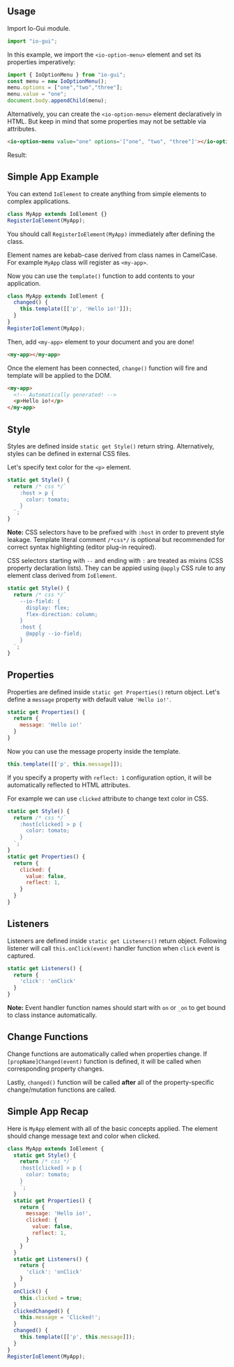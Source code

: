 ## Usage

Import Io-Gui module.

```javascript
import "io-gui";
```

In this example, we import the `<io-option-menu>` element and set its properties imperatively:

```javascript
import { IoOptionMenu } from "io-gui";
const menu = new IoOptionMenu();
menu.options = ["one","two","three"];
menu.value = "one";
document.body.appendChild(menu);
```

Alternatively, you can create the `<io-option-menu>` element declaratively in HTML. But keep in mind that some properties may not be settable via attributes.

```html
<io-option-menu value="one" options='["one", "two", "three"]'></io-option-menu>
```

Result:

<io-option-menu value="one" options='["one", "two", "three"]'></io-option-menu>

## Simple App Example

You can extend `IoElement` to create anything from simple elements to complex applications.

```javascript
class MyApp extends IoElement {}
RegisterIoElement(MyApp);
```
You should call `RegisterIoElement(MyApp)` immediately after defining the class.

Element names are kebab-case derived from class names in CamelCase. For example `MyApp` class will register as `<my-app>`.

Now you can use the `template()` function to add contents to your application.

```javascript
class MyApp extends IoElement {
  changed() {
    this.template([['p', 'Hello io!']]);
  }
}
RegisterIoElement(MyApp);
```

Then, add `<my-app>` element to your document and you are done!

```html
<my-app></my-app>
```

Once the element has been connected, `change()` function will fire and template will be applied to the DOM.

```html
<my-app>
  <!-- Automatically generated! -->
  <p>Hello io!</p>
</my-app>
```

## Style

Styles are defined inside `static get Style()` return string. Alternatively, styles can be defined in external CSS files.

Let's specify text color for the `<p>` element.

```javascript
static get Style() {
  return /* css */`
    :host > p {
      color: tomato;
    }
  `;
}
```

**Note:** CSS selectors have to be prefixed with `:host` in order to prevent style leakage. Template literal comment `/*css*/` is optional but recommended for correct syntax highlighting (editor plug-in required).

CSS selectors starting with `--` and ending with `:` are treated as mixins (CSS property declaration lists). They can be appied using `@apply` CSS rule to any element class derived from `IoElement`.

```javascript
static get Style() {
  return /* css */`
    --io-field: {
      display: flex;
      flex-direction: column;
    }
    :host {
      @apply --io-field;
    }
  `;
}
```

## Properties

Properties are defined inside `static get Properties()` return object. Let's define a `message` property with default value `'Hello io!'`.

```javascript
static get Properties() {
  return {
    message: 'Hello io!'
  }
}
```

Now you can use the message property inside the template.

```javascript
this.template([['p', this.message]]);
```

If you specify a property with `reflect: 1` configuration option, it will be automatically reflected to HTML attributes.

For example we can use `clicked` attribute to change text color in CSS.

```javascript
static get Style() {
  return /* css */`
    :host[clicked] > p {
      color: tomato;
    }
  `;
}
static get Properties() {
  return {
    clicked: {
      value: false,
      reflect: 1,
    }
  }
}
```

## Listeners

Listeners are defined inside `static get Listeners()` return object. Following listener will call `this.onClick(event)` handler function when `click` event is captured.

```javascript
static get Listeners() {
  return {
    'click': 'onClick'
  }
}
```

**Note:** Event handler function names should start with `on` or `_on` to get bound to class instance automatically.

## Change Functions

Change functions are automatically called when properties change. If `[propName]Changed(event)` function is defined, it will be called when corresponding property changes.

Lastly, `changed()` function will be called **after** all of the property-specific change/mutation functions are called.

## Simple App Recap

Here is `MyApp` element with all of the basic concepts applied. The element should change message text and color when clicked.

```javascript
class MyApp extends IoElement {
  static get Style() {
    return /* css */`
    :host[clicked] > p {
      color: tomato;
    }
    `;
  }
  static get Properties() {
    return {
      message: 'Hello io!',
      clicked: {
        value: false,
        reflect: 1,
      }
    }
  }
  static get Listeners() {
    return {
      'click': 'onClick'
    }
  }
  onClick() {
    this.clicked = true;
  }
  clickedChanged() {
    this.message = 'Clicked!';
  }
  changed() {
    this.template([['p', this.message]]);
  }
}
RegisterIoElement(MyApp);
```

<!-- > Continue reading [advanced usage](#doc=learn-more#creating-elements) or check out the [included elements](#doc=elements-core#IoItem). -->
